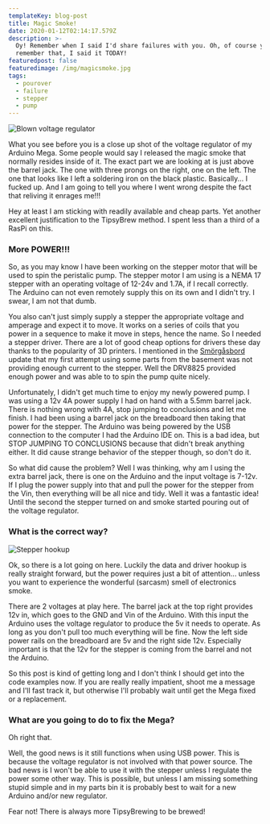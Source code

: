 ```yaml
---
templateKey: blog-post
title: Magic Smoke!
date: 2020-01-12T02:14:17.579Z
description: >-
  Oy! Remember when I said I'd share failures with you. Oh, of course you
  remember that, I said it TODAY!
featuredpost: false
featuredimage: /img/magicsmoke.jpg
tags:
  - pourover
  - failure
  - stepper
  - pump
---
```

![Blown voltage regulator](/img/magicsmoke.jpg "Blown voltage regulator")

What you see before you is a close up shot of the voltage regulator of my Arduino Mega. Some people would say I released the magic smoke that normally resides inside of it. The exact part we are looking at is just above the barrel jack. The one with three prongs on the right, one on the left. The one that looks like I left a soldering iron on the black plastic. Basically... I fucked up. And I am going to tell you where I went wrong despite the fact that reliving it enrages me!!!

Hey at least I am sticking with readily available and cheap parts. Yet another excellent justification to the TipsyBrew method. I spent less than a third of a RasPi on this.

### More POWER!!!

So, as you may know I have been working on the stepper motor that will be used to spin the peristalic pump. The stepper motor I am using is a NEMA 17 stepper with an operating voltage of 12-24v and 1.7A, if I recall correctly. The Arduino can not even remotely supply this on its own and I didn't try. I swear, I am not that dumb.

You also can't just simply supply a stepper the appropriate voltage and amperage and expect it to move. It works on a series of coils that you power in a sequence to make it move in steps, hence the name. So I needed a stepper driver. There are a lot of good cheap options for drivers these day thanks to the popularity of 3D printers. I mentioned in the [Smörgåsbord](https://tipsybrew.com/blog/2020-01-07-smörgåsbord/) update that my first attempt using some parts from the basement was not providing enough current to the stepper. Well the DRV8825 provided enough power and was able to to spin the pump quite nicely.

Unfortunately, I didn't get much time to enjoy my newly powered pump. I was using a 12v 4A power supply I had on hand with a 5.5mm barrel jack. There is nothing wrong with 4A, stop jumping to conclusions and let me finish. I had been using a barrel jack on the breadboard then taking that power for the stepper. The Arduino was being powered by the USB connection to the computer I had the Arduino IDE on. This is a bad idea, but STOP JUMPING TO CONCLUSIONS because that didn't break anything either. It did cause strange behavior of the stepper though, so don't do it.

So what did cause the problem? Well I was thinking, why am I using the extra barrel jack, there is one on the Arduino and the input voltage is 7-12v. If I plug the power supply into that and pull the power for the stepper from the Vin, then everything will be all nice and tidy. Well it was a fantastic idea! Until the second the stepper turned on and smoke started pouring out of the voltage regulator.

### What is the correct way?

![Stepper hookup](/img/stepperbasic_bb.png "Stepper hookup")

Ok, so there is a lot going on here. Luckily the data and driver hookup is really straight forward, but the power requires just a bit of attention... unless you want to experience the wonderful (sarcasm) smell of electronics smoke.

There are 2 voltages at play here. The barrel jack at the top right provides 12v in, which goes to the GND and Vin of the Arduino. With this input the Arduino uses the voltage regulator to produce the 5v it needs to operate. As long as you don't pull too much everything will be fine. Now the left side power rails on the breadboard are 5v and the right side 12v. Especially important is that the 12v for the stepper is coming from the barrel and not the Arduino.

So this post is kind of getting long and I don't think I should get into the code examples now. If you are really really impatient, shoot me a message and I'll fast track it, but otherwise I'll probably wait until get the Mega fixed or a replacement.

### What are you going to do to fix the Mega?

Oh right that.

Well, the good news is it still functions when using USB power. This is because the voltage regulator is not involved with that power source. The bad news is I won't be able to use it with the stepper unless I regulate the power some other way. This is possible, but unless I am missing something stupid simple and in my parts bin it is probably best to wait for a new Arduino and/or new regulator.

Fear not! There is always more TipsyBrewing to be brewed!
